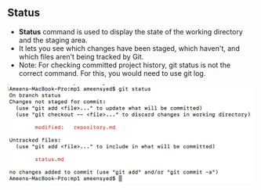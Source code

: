 ## Status

* **Status** command is used to display the state of the working directory and the staging area.
* It lets you see which changes have been staged, which haven't, and which files aren't being tracked by Git.
* Note: For checking committed project history, git status is not the correct command. For this, you would need to use git log.

![status](images/status.png)
